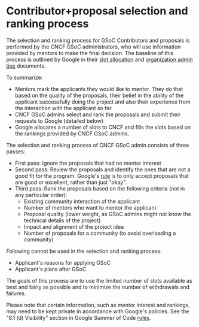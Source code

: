 # Contributor+proposal selection and ranking process

The selection and ranking process for GSoC Contributors and proposals is performed by the CNCF GSoC administrators, who will use information provided by mentors to make the final decision. The baseline of this process is outlined by Google in their [slot allocation](https://developers.google.com/open-source/gsoc/help/slot-allocation) and [organization admin tips](https://developers.google.com/open-source/gsoc/help/oa-tips#reviewing_gsoc_contributor_proposals) documents.

To summarize:
- Mentors mark the applicants they would like to mentor. They do that based on the quality of the proposals, their belief in the ability of the applicant successfully doing the project and also their experience from the interaction with the applicant so far.
- CNCF GSoC admins select and rank the proposals and submit their requests to Google (detailed below)
- Google allocates a number of slots to CNCF and fills the slots based on the rankings provided by CNCF GSoC admins.

The selection and ranking process of CNCF GSoC admin consists of three passes:

- First pass: Ignore the proposals that had no mentor interest
- Second pass: Review the proposals and identify the ones that are not a good fit for the program. Google's [rule](https://developers.google.com/open-source/gsoc/help/slot-allocation#important_notes_about_slot_requests) is to only accept proposals that are good or excellent, rather than just "okay".
- Third pass: Rank the proposals based on the following criteria (not in any particular order):
    - Existing community interaction of the applicant
    - Number of mentors who want to mentor the applicant
    - Proposal quality (lower weight, as GSoC admins might not know the technical details of the project)
    - Impact and alignment of the project idea
    - Number of proposals for a community (to avoid overloading a community)

Following cannot be used in the selection and ranking process:

- Applicant's reasons for applying GSoC
- Applicant's plans after GSoC

The goals of this process are to use the limited number of slots available as best and fairly as possible and to minimize the number of withdrawals and failures.

Please note that certain information, such as mentor interest and rankings, may need to be kept private in accordance with Google's policies. See the "8.1 (d) Visibility" section in Google Summer of Code [rules](https://summerofcode.withgoogle.com/rules).
